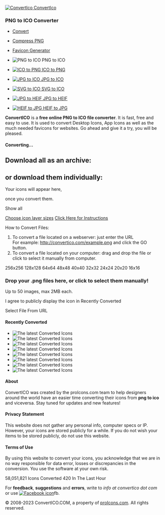  [![](/thumb/85x85/imgs/CI_logo.png "ConvertIco") ConvertIco](https://www.convertico.com/ "ConvertIco.com")

### PNG to ICO Converter

* [Convert](#)
* [Compress PNG](https://www.convertico.com/compress-png)
* [Favicon Generator](https://www.convertico.com/favicon)

*  ![](/imgs/CompPDF.jpg "PNG to ICO") PNG to ICO
*  [![](/imgs/JPGtoPDF.jpg "ICO to PNG") ICO to PNG](https://www.convertico.com/ico-to-png/)
*  [![](/imgs/PDFtoJPG.jpg "JPG to ICO") JPG to ICO](https://www.convertico.com/jpg-to-ico/)
*  [![](/imgs/MergePDF.jpg "SVG to ICO") SVG to ICO](https://www.convertico.com/svg-to-ico/)
*  [![](/imgs/JPGtoHEIF.jpg "JPG to HEIF") JPG to HEIF](https://www.convertico.com/jpg-to-heif/)
*  [![](/imgs/HEIFtoJPG.jpg "HEIF to JPG") HEIF to JPG](https://www.convertico.com/heif-to-jpg/)

**ConvertICO** is a **free online PNG to ICO file converter**. It is fast, free and easy to use. It is used to convert Desktop Icons, App Icons as well as the much needed favicons for websites. Go ahead and give it a try, you will be pleased.

#### Converting...

Download all as an archive:
---------------------------

or download them individually:
------------------------------

Your icons will appear here,

once you convert them.

Show all

 [Choose icon layer sizes](#settings) [Click Here for Instructions](#instructions)

How to Convert Files:

1. To convert a file located on a webserver: just enter the URL  
    For example: http://convertico.com/example.png and click the GO button.
2. To convert a file located on your computer: drag and drop the file or click to select it manually from computer.

256x256 128x128 64x64 48x48 40x40 32x32 24x24 20x20 16x16

### Drop your .png files here, or click to select them manually!

Up to 50 images, max 2MB each.

 I agree to publicly display the icon in Recently Converted

Select File From URL 

#### Recently Converted

* ![The latest Converted Icons](/images/1729775915.5913/_previmg.png)
* ![The latest Converted Icons](/images/1729775909.7013/_previmg.png)
* ![The latest Converted Icons](/images/1729775898.5162/_previmg.png)
* ![The latest Converted Icons](/images/1729775852.9904/_previmg.png)
* ![The latest Converted Icons](/images/1729775842.6/_previmg.png)
* ![The latest Converted Icons](/images/1729775841.2081/_previmg.png)
* ![The latest Converted Icons](/images/1729775829.313/_previmg.png)
* ![The latest Converted Icons](/images/1729775829.2213/_previmg.png)

#### About

ConvertICO was created by the proIcons.com team to help designers around the world have an easier time converting their icons from **png to ico** and viceversa. Stay tuned for updates and new features!

#### Privacy Statement

This website does not gather any personal info, computer specs or IP. However, your icons are stored publicly for a while. If you do not wish your items to be stored publicly, do not use this website.

#### Terms of Use

By using this website to convert your icons, you acknowledge that we are in no way responsible for data error, losses or discrepancies in the conversion. You use the software at your own risk.

58,051,821 Icons Converted 420 In The Last Hour

For **feedback**, **suggestions** and **errors**, write to _info at convertico dot com_ or use [![Facebook icon](../imgs/fb_ico.png)](https://www.facebook.com/convertico/)fb.  

© 2008-2023 ConvertICO.COM, a property of [proIcons.com](https://www.proicons.com/ "Download Free Icons"). All rights reserved.